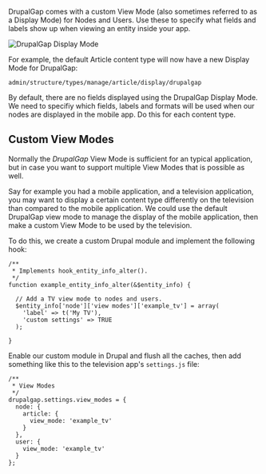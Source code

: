 DrupalGap comes with a custom View Mode (also sometimes referred to as a Display Mode) for Nodes and Users. Use these to specify what fields and labels show up when viewing an entity inside your app.

![DrupalGap Display Mode](http://drupalgap.org/sites/default/files/Screenshot%20from%202013-10-24%2016%3A09%3A19.png)

For example, the default Article content type will now have a new Display Mode for DrupalGap:

`admin/structure/types/manage/article/display/drupalgap`

By default, there are no fields displayed using the DrupalGap Display Mode. We need to specifiy which fields, labels and formats will be used when our nodes are displayed in the mobile app. Do this for each content type.

## Custom View Modes

Normally the *DrupalGap* View Mode is sufficient for an typical application, but in case you want to support multiple View Modes that is possible as well.

Say for example you had a mobile application, and a television application, you may want to display a certain content type differently on the television than compared to the mobile application. We could use the default DrupalGap view mode to manage the display of the mobile application, then make a custom View Mode to be used by the television.

To do this, we create a custom Drupal module and implement the following hook:

```
/**
 * Implements hook_entity_info_alter().
 */
function example_entity_info_alter(&$entity_info) {

  // Add a TV view mode to nodes and users.
  $entity_info['node']['view modes']['example_tv'] = array(
    'label' => t('My TV'),
    'custom settings' => TRUE
  );

}
```

Enable our custom module in Drupal and flush all the caches, then add something like this to the television app's `settings.js` file:

```
/**
 * View Modes
 */
drupalgap.settings.view_modes = {
  node: {
    article: {
      view_mode: 'example_tv'
    }
  },
  user: {
    view_mode: 'example_tv'
  }
};
```
